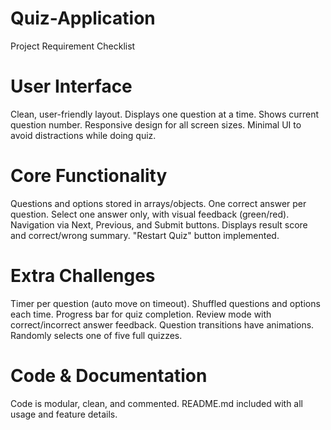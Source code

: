 # Quiz-Application
Project Requirement Checklist
# User Interface
 Clean, user-friendly layout.
 Displays one question at a time.
 Shows current question number.
 Responsive design for all screen sizes.
 Minimal UI to avoid distractions while doing quiz.
# Core Functionality
 Questions and options stored in arrays/objects.
 One correct answer per question.
 Select one answer only, with visual feedback (green/red).
 Navigation via Next, Previous, and Submit buttons.
 Displays result score and correct/wrong summary.
 "Restart Quiz" button implemented.
# Extra Challenges
 Timer per question (auto move on timeout).
 Shuffled questions and options each time.
 Progress bar for quiz completion.
 Review mode with correct/incorrect answer feedback.
 Question transitions have animations.
 Randomly selects one of five full quizzes.
# Code & Documentation
 Code is modular, clean, and commented.
 README.md included with all usage and feature details.
